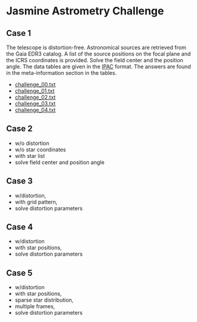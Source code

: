 # Jasmine Astrometry Challenge


## Case 1
The telescope is distortion-free. Astronomical sources are retrieved from the Gaia EDR3 catalog. A list of the source positions on the focal plane and the ICRS coordinates is provided. Solve the field center and the position angle. The data tables are given in the [IPAC][IPAC] format. The answers are found in the meta-information section in the tables.

- [challenge_00.txt](https://github.com/xr0038/jasmine_warpfield/raw/master/challenge/case1/challenge_00.txt)
- [challenge_01.txt](https://github.com/xr0038/jasmine_warpfield/raw/master/challenge/case1/challenge_01.txt)
- [challenge_02.txt](https://github.com/xr0038/jasmine_warpfield/raw/master/challenge/case1/challenge_02.txt)
- [challenge_03.txt](https://github.com/xr0038/jasmine_warpfield/raw/master/challenge/case1/challenge_03.txt)
- [challenge_04.txt](https://github.com/xr0038/jasmine_warpfield/raw/master/challenge/case1/challenge_04.txt)



## Case 2
- w/o distortion
- w/o star coordinates
- with star list
- solve field center and position angle


## Case 3
- w/distortion,
- with grid pattern,
- solve distortion parameters


## Case 4
- w/distortion
- with star positions,
- solve distortion parameters


## Case 5
- w/distortion
- with star positions,
- sparse star distribution,
- multiple frames,
- solve distortion parameters


[IPAC]: https://irsa.ipac.caltech.edu/applications/DDGEN/Doc/ipac_tbl.html
